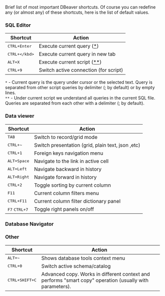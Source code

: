 Brief list of most important DBeaver shortcuts.
Of course you can redefine any (or almost any) of these shortcuts, here is the list of default values.

### SQL Editor

Shortcut|Action
--------|-----
<kbd>CTRL+Enter</kbd>|Execute current query ([*](#cur_query))
<kbd>CTRL+\</kbd>|Execute current query in new tab
<kbd>ALT+X</kbd>|Execute current script ([**](#cur_script))
<kbd>CTRL+9</kbd>|Switch active connection (for script)

`*` - Current query is the query under cursor or the selected text. Query is separated from other script queries by delimiter   (; by default) or by empty lines.  
`**` - Under current script we understand all queries in the current SQL file. Queries are separated from each other with a delimiter (; by default).  

### Data viewer
Shortcut|Action
--------|-----
<kbd>TAB</kbd>|Switch to record/grid mode
<kbd>CTRL+~</kbd>|Switch presentation (grid, plain text, json ,etc)
<kbd>CTRL+1</kbd>|Foreign keys navigation menu
<kbd>ALT+Space</kbd>|Navigate to the link in active cell
<kbd>ALT+Left</kbd>|Navigate backward in history
<kbd>ALT+Right</kbd>|Navigate forward in history
<kbd>CTRL+2</kbd>|Toggle sorting by current column
<kbd>F11</kbd>|Current column filters menu
<kbd>CTRL+F11</kbd>|Current column filter dictionary panel
<kbd>F7</kbd> <kbd>CTRL+7</kbd>|Toggle right panels on/off

### Database Navigator


### Other

Shortcut|Action
--------|-----
<kbd>ALT+~</kbd>|Shows database tools context menu
<kbd>CTRL+0</kbd>|Switch active schema/catalog
<kbd>CTRL+SHIFT+C</kbd>|Advanced copy. Works in different context and performs "smart copy" operation (usually with parameters).
